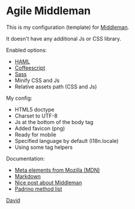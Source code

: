 Agile Middleman
===============

This is my configuration (template) for [Middleman](http://middlemanapp.com). 

It doesn't have any additional Js or CSS library.

Enabled options:

* [HAML](http://haml.info)
* [Coffeescript](http://coffeescript.org)
* [Sass](http://sass-lang.com)
* Minify CSS and Js
* Relative assets path (CSS and Js)

My config:

* HTML5 doctype
* Charset to UTF-8
* Js at the bottom of the body tag
* Added favicon (png)
* Ready for mobile
* Specified language by default (I18n.locale)
* Using some tag helpers


Documentation:

* [Meta elements from Mozilla (MDN)](https://developer.mozilla.org/en-US/docs/Web/HTML/Element/meta)
* [Markdown](http://daringfireball.net/projects/markdown/basics)
* [Nice post about Middleman](http://benfrain.com/understanding-middleman-the-static-site-generator-for-faster-prototyping)
* [Padrino method list](http://www.padrinorb.com/api/method_list.html)

[David](http://www.dpzaba.com)

